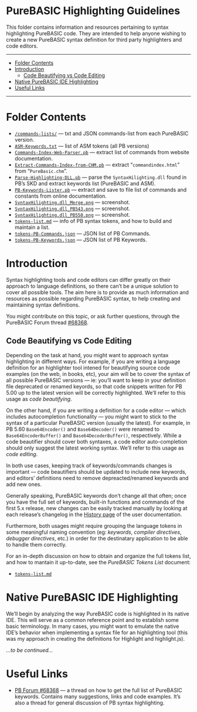 PureBASIC Highlighting Guidelines
=================================

This folder contains information and resources pertaining to syntax highlighting PureBASIC code. They are intended to help anyone wishing to create a new PureBASIC syntax definition for third party highlighters and code editors.

------------------------------------------------------------------------

<!-- #toc -->
-   [Folder Contents](#folder-contents)
-   [Introduction](#introduction)
    -   [Code Beautifying vs Code Editing](#code-beautifying-vs-code-editing)
-   [Native PureBASIC IDE Highlighting](#native-purebasic-ide-highlighting)
-   [Useful Links](#useful-links)

<!-- /toc -->

------------------------------------------------------------------------

Folder Contents
===============

-   [`/commands-lists/`](./commands-lists/) — txt and JSON commands-list from each PureBASIC version.
-   [`ASM-Keywords.txt`](./ASM-Keywords.txt) — list of ASM tokens (all PB versions)
-   [`Commands-Index-Web-Parser.pb`](./Commands-Index-Web-Parser.pb) — extract list of commands from website documentation.
-   [`Extract-Commands-Index-from-CHM.pb`](./Extract-Commands-Index-from-CHM.pb) — extract “`commandindex.html`” from “`PureBasic.chm`”.
-   [`Parse-Highlighting-DLL.pb`](./Parse-Highlighting-DLL.pb) — parse the `SyntaxHilighting.dll` found in PB’s SKD and extract keywords list (PureBASIC and ASM).
-   [`PB-Keywords-Lister.pb`](./PB-Keywords-Lister.pb) — extract and save to file list of commands and constants from online documentation.
-   [`SyntaxHilighting.dll_Merge.png`](./SyntaxHilighting.dll_Merge.png) — screenshot.
-   [`SyntaxHilighting.dll_PB543.png`](./SyntaxHilighting.dll_PB543.png) — screenshot.
-   [`SyntaxHilighting.dll_PB550.png`](./SyntaxHilighting.dll_PB550.png) — screenshot.
-   [`tokens-list.md`](./tokens-list.md) — info of PB syntax tokens, and how to build and maintain a list.
-   [`tokens-PB-Commands.json`](./tokens-PB-Commands.json) — JSON list of PB Commands.
-   [`tokens-PB-Keywords.json`](./tokens-PB-Keywords.json) — JSON list of PB Keywords.

Introduction
============

Syntax highlighting tools and code editors can differ greatly on their approach to language definitions, so there can’t be a unique solution to cover all possible tools. The aim here is to provide as much information and resources as possible regarding PureBASIC syntax, to help creating and maintaining syntax definitions.

You might contribute on this topic, or ask further questions, through the PureBASIC Forum thread [\#68368](http://www.purebasic.fr/english/viewtopic.php?f=13&t=68368&start=0).

Code Beautifying vs Code Editing
--------------------------------

Depending on the task at hand, you might want to approach syntax highlighting in different ways. For example, if you are writing a language definition for an highlighter tool intened for beautifying source code examples (on the web, in books, etc), your aim will be to cover the syntax of all possible PureBASIC versions — ie: you’ll want to keep in your definition file deprecated or renamed keyords, so that code snippets written for PB 5.00 up to the latest version will be correctly highlighted. We’ll refer to this usage as *code beautifying*.

On the other hand, if you are writing a definition for a code editor — which includes autocompletion functionality — you might want to stick to the syntax of a particular PureBASIC version (usually the latest). For example, in PB 5.60 `Base64Encoder()` and `Base64Decoder()` were renamed to `Base64EncoderBuffer()` and `Base64DecoderBuffer()`, respectively. While a code beautifier should cover both syntaxes, a code editor auto-completion should only suggest the latest working syntax. We’ll refer to this usage as *code editing*.

In both use cases, keeping track of keywords/commands changes is important — code beautifiers should be updated to include new keywords, and editors’ definitions need to remove depreacted/renamed keywords and add new ones.

Generally speaking, PureBASIC keywords don’t change all that often; once you have the full set of keywords, built-in functions and commands of the first 5.x release, new changes can be easily tracked manually by looking at each release’s changelog in the [History page](http://www.purebasic.com/documentation/mainguide/history.html) of the user documentation.

Furthermore, both usages might require grouping the language tokens in some meaningful naming convention (eg: *keywords*, *compiler directives*, *debugger directives*, etc.) in order for the destinatary application to be able to handle them correctly.

For an in-depth discussion on how to obtain and organize the full tokens list, and how to mantain it up-to-date, see the *PureBASIC Tokens List* document:

-   [`tokens-list.md`](./tokens-list.md)

Native PureBASIC IDE Highlighting
=================================

We’ll begin by analyzing the way PureBASIC code is highlighted in its native IDE. This will serve as a common reference point and to establish some basic terminology. In many cases, you might want to emulate the native IDE’s behavior when implementing a syntax file for an highlighting tool (this was my approach in creating the definitions for Highlight and highlight.js).

*…to be continued…*

Useful Links
============

-   [PB Forum \#68368](http://www.purebasic.fr/english/viewtopic.php?f=13&t=68368&start=0) — a thread on how to get the full list of PureBASIC keywords. Contains many suggestions, links and code examples. It’s also a thread for general discussion of PB syntax highlighting.

